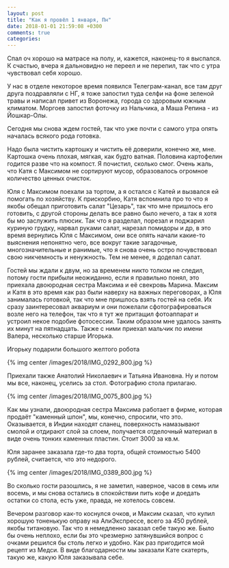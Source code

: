 ```yaml
---
layout: post
title: "Как я провёл 1 января, Пн"
date: 2018-01-01 21:59:08 +0300
comments: true
categories: 
---
```

Спал оч хорошо на матрасе на полу, и, кажется, наконец-то я выспался. К счастью, вчера я дальновидно не переел и не перепил, так что с утра чувствовал себя хорошо.

У нас в отделе некоторое время появился Телеграм-канал, все там друг друга поздравляли с НГ, я тоже запостил туда селфи на фоне зеленой травы и написал привет из Воронежа, города со здоровым южным климатом. Моргоев запостил фоточку из Нальчика, а Маша Репина - из Йошкар-Олы.

Сегодня мы снова ждем гостей, так что уже почти с самого утра опять началась всякого рода готовка.

Надо была чистить картошку и чистить её доверили, конечно же, мне. Картошка очень плохая, мягкая, как будто ватная. Половина картофелин годится разве что на компост. Я почистил, сколько смог. Очень жаль, что Катя с Максимом не сортируют мусор, образовалось огромное количество ценных очисток.

Юля с Максимом поехали за тортом, а я остался с Катей и вызвался ей помогать по хозяйству. К прискорбию, Катя вспомнила про то что я якобы обещал приготовить салат "Цезарь", так что мне пришлось его готовить, с другой стороны делать все равно было нечего, а так я хотя бы мо заслужить плюсик. Так что я разделал, порезал и поджарил куриную грудку, нарвал руками салат, нарезал помидоры и др, в это время вернулись Юля с Максимом, они все опять начали какие-то выяснения непонятно чего, все вокруг такие загадочные, многозначительные и ранимые, что я снова очень остро почувствовал свою никчемность и ненужность. Тем не менее, я доделал салат.

Гостей мы ждали к двум, но за временем никто толком не следил, потому гости прибыли неожиданно, если я правильно понял, это приехала двоюродная сестра Максима и её свекровь Марина. Максим и Катя в это время как раз были наверху на важных переговорах, а Юля занималась готовкой, так что мне пришлось взять гостей на себя. Их сразу заинтересовал аквариум и они пожелали сфотографироваться возле него на телефон, так что я тут же притащил фотоаппарат и устроил некое подобие фотосессии. Таким образом мне удалось занять их минут на пятнадцать. Также с ними приехал мальчик по имени Валера, несколько старше Игорька.

Игорьку подарили большого желтого робота

{% img center /images/2018/IMG_0292_800.jpg %}

Приехали также Анатолий Николаевич и Татьяна Ивановна. Ну и потом мы все, наконец, уселись за стол. Фотографию стола прилагаю. 

{% img center /images/2018/IMG_0075_800.jpg %}

Как мы узнали, двоюродная сестра Максима работает в фирме, которая продаёт "каменный шпон", мы, конечно, спросили, что это. Оказывается, в Индии находят сланец, поверхность намазывают смолой и отдирают слой за слоем, получается отделочный материал в виде очень тонких каменных пластин. Стоит 3000 за кв.м.

Юля заранее заказала где-то два торта, общей стоимостью 5400 рублей, считается, что это недорого.

{% img center /images/2018/IMG_0389_800.jpg %}

Во сколько гости разошлись, я не заметил, наверное, часов в семь или восемь, и мы снова остались в спокойствии пить кофе и доедать остатки со стола, есть уже, правда, не хотелось совсем.

Вечером разговор как-то коснулся очков, и Максим сказал, что купил хорошую тоненькую оправу на АлиЭкспрессе, всего за 450 рублей, якобы титановую. Так что я немедленно заказал себе такую же. Было бы очень неплохо, если бы это чрезмерно затянувшийся вопрос с очками решился бы столь легко и удобно. Как раз пригодится мой рецепт из Медси. В виде благодарности мы заказали Кате скатерть, такую же, какую Юля заказывала себе.
